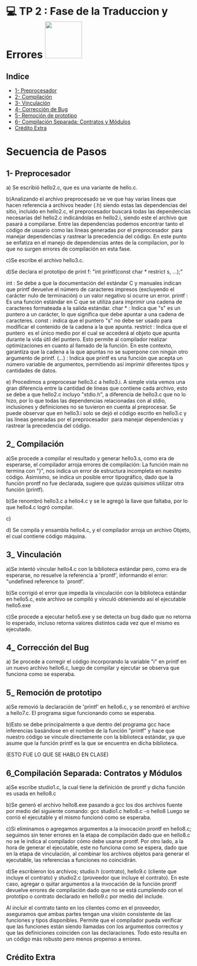# 💻 TP 2 : Fase de la Traduccion y Errores <img src="https://media.giphy.com/media/v1.Y2lkPTc5MGI3NjExZHFlemVwbm42ZmQxdmk0NjN5cXI5ZHhtcmV6ZW02czNrOGp2cm9peSZlcD12MV9zdGlja2Vyc19zZWFyY2gmY3Q9cw/QTfX9Ejfra3ZmNxh6B/giphy.gif" width="100" />

## Indice

- [1- Preprocesador](#preprocesador)
- [2- Compilación](#compilacion)
- [3- Vinculación](#vinculacion)
- [4- Corrección de Bug](#correcciondebug)
- [5- Remoción de prototipo](#remociondeprototipo)
- [6- Compilación Separada: Contratos y Módulos](#compilacion)
- [Crédito Extra](#extra)

# Secuencia de Pasos

## 1- Preprocesador

a) Se escribió hello2.c, que es una variante de hello.c.

b)Analizando el archivo preprocesado se ve que hay varias líneas que hacen referencia a archivos header (.h) siendo estas las dependencias del sitio, incluido en hello2.c, el preprocesador buscará todas las dependencias necesarias del hello2.c indicándolas en hello2.i, siendo este el archivo que pasará a compilarse. Entre las dependencias podemos encontrar tanto el código de usuario como las líneas generadas por el preprocesador  para manejar dependencias y rastrear la precedencia del código.
En este punto se enfatiza en el manejo de dependencias antes de la compilacion, por lo que no surgen errores de compilación en esta fase.

c)Se escribe el archivo hello3.c.

d)Se declara el prototipo de print f: "int printf(const char * restrict s, ...);"

int : Se debe a que la documentación del estándar C y manuales indican que printf devuelve el número de caracteres impresos (excluyendo el carácter nulo de terminación) o un valor negativo si ocurre un error.
printf : Es una función estándar en C que se utiliza para imprimir una cadena de caracteres formateada a la salida estándar.
char * : Indica que "s" es un puntero a un carácter, lo que significa que debe apuntar a una cadena de caracteres.
const : indica que el puntero "s" no debe ser usado para modificar el contenido de la cadena a la que apunta.
restrict : Indica que el puntero  es el único medio por el cual se accederá al objeto que apunta durante la vida útil del puntero. Esto permite al compilador realizar optimizaciones en cuanto al llamado de la función. En este contexto, garantiza que la cadena a la que apuntas no se superpone con ningún otro argumento de printf.
(...) : Indica que printf es una función que acepta un número variable de argumentos, permitiendo así imprimir diferentes tipos y cantidades de datos.

e) Procedimos a preprocesar hello3.c a hello3.i. A simple vista vemos una gran diferencia entre la cantidad de líneas que contiene cada archivo, esto se debe a que hello2.c incluyo "stdio.h", a diferencia de hello3.c que no lo hizo, por lo que todas las dependencias relacionadas con al stdio, inclusiones y definiciones no se tuvieron en cuenta al preprocesar. Se puede observar que en hello3.i solo se dejó el código escrito en hello3.c y las líneas generadas por el preprocesador  para manejar dependencias y rastrear la precedencia del código.

## 2_ Compilación

a)Se procede a compilar el resultado y generar hello3.s, como era de esperarse, el compilador arroja errores de compilación:
La función main no termina con "}", nos indica un error de estructura incompleta en nuestro código.
Asimismo, se indica un posible error tipográfico, dado que la función prontf no fue declarada, sugiere que quizás quisimos utilizar otra función (printf).

b)Se renombró hello3.c a hello4.c y se le agregó la llave que faltaba, por lo que hello4.c logró compilar.

c)

d) Se compila y ensambla hello4.c, y el compilador arroja un archivo Objeto, el cual contiene código máquina.

## 3_ Vinculación

a)Se intentó vincular hello4.c con la biblioteca estándar pero, como era de esperarse, no resuelve la referencia a 'prontf', informando el error: "undefined reference to `prontf'.

b)Se corrigió el error que impedía la vinculación con la biblioteca estándar en hello5.c, este archivo se compiló y vinculó obteniendo así el ejecutable hello5.exe

c)Se procede a ejecutar hello5.exe y se detecta un bug dado que no retorna lo esperado, incluso retorna valores distintos cada vez que el mismo es ejecutado.

## 4_ Corrección del Bug

a) Se procede a corregir el código incorporando la variable "i" en printf en un nuevo archivo hello6.c, luego de compilar y ejecutar se observa que funciona como se esperaba.

## 5_ Remoción de prototipo

a)Se removió la declaración de 'printf' en hello6.c, y se renombró el archivo a hello7.c. El programa sigue funcionando como se esperaba.

b)Esto se debe principalmente a que dentro del programa gcc hace inferencias basándose en el nombre de la función "printf" y hace que nuestro código se vincule directamente con la biblioteca estándar, ya que asume que la función printf es la que se encuentra en dicha biblioteca.

(ESTO FUE LO QUE SE HABLO EN CLASE)

## 6_Compilación Separada: Contratos y Módulos

a)Se escribe studio1.c, la cual tiene la definición de prontf y dicha función es usada en hello8.c

b)Se generó el archivo hello8.exe pasando a gcc los dos archivos fuente por medio del siguiente comando:
gcc studio1.c hello8.c -o hello8
Luego se corrió el ejecutable y el mismo funcionó como se esperaba.

c)Si eliminamos o agregamos argumentos a la invocación prontf en hello8.c; seguimos sin tener errores en la etapa de compilación dado que en hello8.c no se le indica al compilador cómo debe usarse prontf.
Por otro lado, a la hora de generar el ejecutable, este no funciona como se espera, dado que en la etapa de vinculación, al combinar los archivos objetos para generar el ejecutable, las referencias a funciones no coincidirán.

d)Se escribieron los archivos; studio.h (contrato), hello9.c (cliente que incluye el contrato) y studio2.c (proveedor que incluye el contrato). En este caso, agregar o quitar argumentos a la invocación de la función prontf devuelve errores de compilación dado que no se está cumpliendo con el prototipo o contrato declarado en hello9.c por medio del include.

Al incluir el contrato tanto en los clientes como en el proveedor, aseguramos que ambas partes tengan una visión consistente de las funciones y tipos disponibles.
Permite que el compilador pueda verificar que las funciones están siendo llamadas con los argumentos correctos y que las definiciones coinciden con las declaraciones.
Todo esto resulta en un código más robusto pero menos propenso a errores.

## Crédito Extra